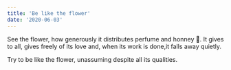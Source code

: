 ```yaml
---
title: 'Be like the flower'
date: '2020-06-03'
---
```



See the flower, how generously it distributes perfume and  honney 🍯.
It gives to all, gives freely of its love and, when its work is done,it falls away quietly.

Try to be like the flower, unassuming despite all its qualities.

